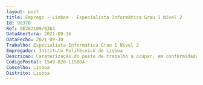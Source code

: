 ```yaml
--- 
layout: post
title: Emprego - Lisboa - Especialista Informática Grau 1 Nível 2
Id: 90370
Ref: OE202109/0363
DataAbertura: 2021-09-16
DataFecho: 2021-09-30
Trabalho: Especialista Informática Grau 1 Nível 2
Empregador: Instituto Politécnico de Lisboa
Descricao: Caraterização do posto de trabalho a ocupar, em conformidade com o estabelecido nomapa de pessoal do IPL aprovado para 2021 Gestão das bases de dados (analisar as bases de dados, determinar se as tabelas estão aser devidamente preenchidas, correr scripts para correção das mesmas e garantir que os dadosnão sejam corrompidos) Análise de sistemas (caso seja necessário, deve executar funções de programação para amelhoria do sistema) Satisfazer todas as necessidades informáticas dos utilizadores (quando existe a necessidade,criar bases de dados para os serviços, quando os utilizadores necessitem, criar aplicações para ouso dos serviços) Executar e garantir a conformidade dos backups de dados (perante um calendário estipuladopelo técnico, criar rotinas de backups, para salvaguardar os dados de importância na instituição, egarantir que estão a ser bem feitos, para o caso de ser preciso repô  los) Gerir os servidores e equipamentos ativos de rede (analisar as tarefas dos servidores, controlodas impressoras, controlo dos utilizadores e dos acessos, análise dos dados guardados noservidor, garantir a otimização dos discos, monitorizar a gestão da memória da máquina, análisede tráfego) O Especialista de Informática participa também nas várias tarefas dos técnicos de informáticade um modo ativo, no sentido de poder estar enquadrado nas matérias em curso.
CodigoPostal: 1549-020 LISBOA
Concelho: Lisboa
Distrito: Lisboa
--- 
```

